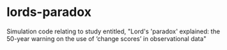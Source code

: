 # lords-paradox
Simulation code relating to study entitled, "Lord's 'paradox' explained: the 50-year warning on the use of ‘change scores’ in observational data"
